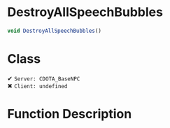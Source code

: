 # DestroyAllSpeechBubbles
```js
void DestroyAllSpeechBubbles()
```
# Class
✔ `Server: CDOTA_BaseNPC`  
✖ `Client: undefined`  

# Function Description

